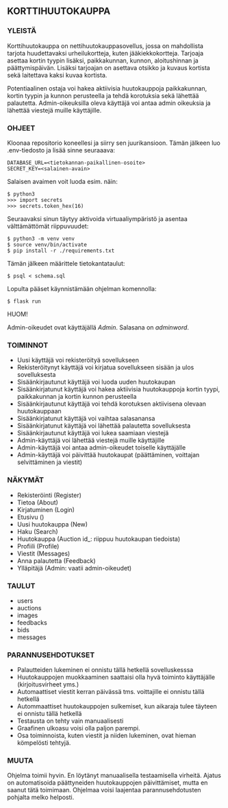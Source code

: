 <h2> KORTTIHUUTOKAUPPA </h2>

<h3> YLEISTÄ </h3>

Korttihuutokauppa on nettihuutokauppasovellus, jossa on mahdollista tarjota huudettavaksi urheilukortteja, kuten jääkiekkokortteja. Tarjoaja asettaa kortin tyypin lisäksi, paikkakunnan, kunnon, aloitushinnan ja päättymispäivän. Lisäksi tarjoajan on asettava otsikko ja kuvaus kortista sekä laitettava kaksi kuvaa kortista. 

Potentiaalinen ostaja voi hakea aktiivisia huutokauppoja paikkakunnan, kortin tyypin ja kunnon perusteella ja tehdä korotuksia sekä lähettää palautetta. Admin-oikeuksilla oleva käyttäjä voi antaa admin oikeuksia ja lähettää viestejä muille käyttäjille. 

<h3> OHJEET </h3>

Kloonaa repositorio koneellesi ja siirry sen juurikansioon. Tämän jälkeen luo .env-tiedosto ja lisää sinne seuraaava: 

`DATABASE_URL=<tietokannan-paikallinen-osoite>` \
`SECRET_KEY=<salainen-avain>`

Salaisen avaimen voit luoda esim. näin:

`$ python3` \
`>>> import secrets` \
`>>> secrets.token_hex(16)`

Seuraavaksi sinun täytyy aktivoida virtuaaliympäristö ja asentaa välttämättömät riippuvuudet:

`$ python3 -m venv venv` \
`$ source venv/bin/activate` \
`$ pip install -r ./requirements.txt`

Tämän jälkeen määrittele tietokantataulut:

`$ psql < schema.sql`

Lopulta pääset käynnistämään ohjelman komennolla:

`$ flask run`

HUOM!

Admin-oikeudet ovat käyttäjällä *Admin*. Salasana on *adminword*.

<h3> TOIMINNOT </h3>

 * Uusi käyttäjä voi rekisteröityä sovellukseen
 * Rekisteröitynyt käyttäjä voi kirjatua sovellukseen sisään ja ulos sovelluksesta
 * Sisäänkirjautunut käyttäjä voi luoda uuden huutokaupan
 * Sisäänkirjatunut käyttäjä voi hakea aktiivisia huutokauppoja kortin tyypi, paikkakunnan ja kortin kunnon perusteella
 * Sisäänkirjautunut käyttäjä voi tehdä korotuksen aktiivisena olevaan huutokauppaan
 * Sisäänkirjatunut käyttäjä voi vaihtaa salasanansa
 * Sisäänkirjatunut käyttäjä voi lähettää palautetta sovelluksesta
 * Sisäänkirjautunut käyttäjä voi lukea saamiaan viestejä
 * Admin-käyttäjä voi lähettää viestejä muille käyttäjille
 * Admin-käyttäjä voi antaa admin-oikeudet toiselle käyttäjälle
 * Admin-käyttäjä voi päivittää huutokaupat (päättäminen, voittajan selvittäminen ja viestit) 

<h3> NÄKYMÄT </h3>

 * Rekisteröinti (Register)
 * Tietoa (About)
 * Kirjatuminen (Login)
 * Etusivu ()
 * Uusi huutokauppa (New)
 * Haku (Search)
 * Huutokauppa (Auction id_: riippuu huutokaupan tiedoista)
 * Profiili (Profile)
 * Viestit (Messages)
 * Anna palautetta (Feedback)
 * Ylläpitäjä (Admin: vaatii admin-oikeudet)

<h3> TAULUT </h3>

 * users
 * auctions
 * images
 * feedbacks
 * bids
 * messages

<h3> PARANNUSEHDOTUKSET </h3>

 * Palautteiden lukeminen ei onnistu tällä hetkellä sovelluskesssa
 * Huutokauppojen muokkaaminen saattaisi olla hyvä toiminto käyttäjälle (kirjoitusvirheet yms.)
 * Automaattiset viestit kerran päivässä tms. voittajille ei onnistu tällä hetkellä
 * Autommaattiset huutokauppojen sulkemiset, kun aikaraja tulee täyteen ei onnistu tällä hetkellä
 * Testausta on tehty vain manuaalisesti
 * Graafinen ulkoasu voisi olla paljon parempi. 
 * Osa toiminnoista, kuten viestit ja niiden lukeminen, ovat hieman kömpelösti tehtyjä.


<h3> MUUTA </h3>

Ohjelma toimii hyvin. En löytänyt manuaalisella testaamisella virheitä. Ajatus on automatisoida päättyneiden huutokauppojen päivittämiset, mutta en saanut tätä toimimaan. Ohjelmaa voisi laajentaa parannusehdotusten pohjalta melko helposti. 
